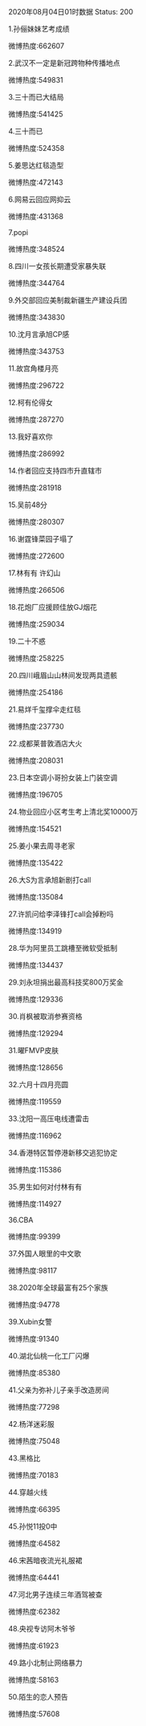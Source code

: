 2020年08月04日01时数据
Status: 200

1.孙俪妹妹艺考成绩

微博热度:662607

2.武汉不一定是新冠跨物种传播地点

微博热度:549831

3.三十而已大结局

微博热度:541425

4.三十而已

微博热度:524358

5.姜思达红毯造型

微博热度:472143

6.网易云回应网抑云

微博热度:431368

7.popi

微博热度:348524

8.四川一女孩长期遭受家暴失联

微博热度:344764

9.外交部回应美制裁新疆生产建设兵团

微博热度:343830

10.沈月言承旭CP感

微博热度:343753

11.故宫角楼月亮

微博热度:296722

12.柯有伦得女

微博热度:287270

13.我好喜欢你

微博热度:286992

14.作者回应支持四市升直辖市

微博热度:281918

15.吴前48分

微博热度:280307

16.谢霆锋菜园子塌了

微博热度:272600

17.林有有 许幻山

微博热度:266506

18.花炮厂应援顾佳放GJ烟花

微博热度:259034

19.二十不惑

微博热度:258225

20.四川峨眉山山林间发现两具遗骸

微博热度:254186

21.易烊千玺撑伞走红毯

微博热度:237730

22.成都莱普敦酒店大火

微博热度:208031

23.日本空调小哥扮女装上门装空调

微博热度:196705

24.物业回应小区考生考上清北奖10000万

微博热度:154521

25.姜小果去周寻老家

微博热度:135422

26.大S为言承旭新剧打call

微博热度:135084

27.许凯问给李泽锋打call会掉粉吗

微博热度:134919

28.华为阿里员工跳槽至微软受抵制

微博热度:134437

29.刘永坦捐出最高科技奖800万奖金

微博热度:129336

30.肖枫被取消参赛资格

微博热度:129294

31.曜FMVP皮肤

微博热度:128656

32.六月十四月亮圆

微博热度:119559

33.沈阳一高压电线遭雷击

微博热度:116962

34.香港特区暂停港新移交逃犯协定

微博热度:115386

35.男生如何对付林有有

微博热度:114927

36.CBA

微博热度:99399

37.外国人眼里的中文歌

微博热度:98117

38.2020年全球最富有25个家族

微博热度:94778

39.Xubin女警

微博热度:91340

40.湖北仙桃一化工厂闪爆

微博热度:85380

41.父亲为弥补儿子亲手改造房间

微博热度:77298

42.杨洋迷彩服

微博热度:75048

43.黑格比

微博热度:70183

44.穿越火线

微博热度:66395

45.孙悦11投0中

微博热度:64582

46.宋茜暗夜流光礼服裙

微博热度:64441

47.河北男子连续三年酒驾被查

微博热度:62382

48.央视专访阿木爷爷

微博热度:61923

49.路小北制止网络暴力

微博热度:58163

50.陌生的恋人预告

微博热度:57608

